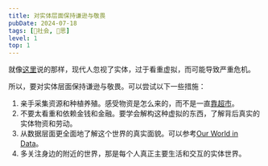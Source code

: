 ```yaml
---
title: 对实体层面保持谦逊与敬畏
pubDate: 2024-07-18
tags: [👫社会, 🤔思]
level: 1
top: 1
---
```


就像[这里](/rainbow/20240718)说的那样，现代人忽视了实体，过于看重虚拟，而可能导致严重危机。

所以，要对实体层面保持谦逊与敬畏。可以尝试以下一些措施：

1. 亲手采集资源和种植养殖。感受物资是怎么来的，而不是一直[靠超市](/xyy/20240717c)。
2. 不要太看重和依赖金钱和金融。要学会解构这种虚拟的东西，了解背后真实的实体物资和劳动。
3. 从数据层面更全面地了解这个世界的真实面貌。可以参考[Our World in Data]。
4. 多关注身边的附近的世界，那是每个人真正主要生活和交互的实体世界。

[Our World in Data]: https://ourworldindata.org
